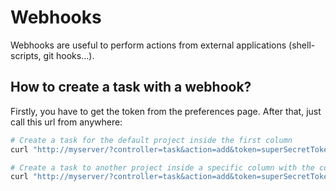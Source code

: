 Webhooks
========

Webhooks are useful to perform actions from external applications (shell-scripts, git hooks...).

How to create a task with a webhook?
------------------------------------

Firstly, you have to get the token from the preferences page. After that, just call this url from anywhere:

```bash
# Create a task for the default project inside the first column
curl "http://myserver/?controller=task&action=add&token=superSecretToken&title=mySuperTask"

# Create a task to another project inside a specific column with the color red
curl "http://myserver/?controller=task&action=add&token=superSecretToken&title=task123&project_id=3&column_id=7&color_id=red"
```
